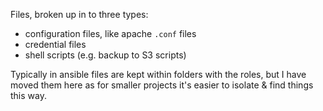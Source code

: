 Files, broken up in to three types:

- configuration files, like apache `.conf` files
- credential files
- shell scripts (e.g. backup to S3 scripts)

Typically in ansible files are kept within folders with the roles, but I have moved them here as for smaller projects it's easier to isolate & find things this way.



